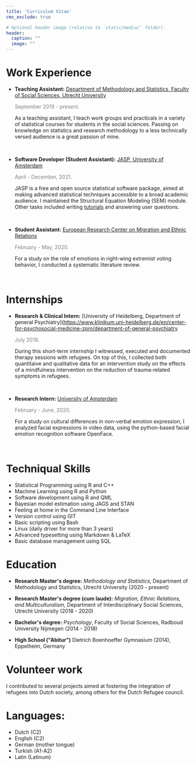 ```yaml
---
title: 'Curriculum Vitae'
cms_exclude: true

# Optional header image (relative to `static/media/` folder).
header:
  caption: ""
  image: ""
---
```



# Work Experience 

 - **Teaching Assistant:** [Department of Methodology and Statistics, Faculty of Social Sciences, Utrecht University](https://www.uu.nl/en/organisation/methodology-and-statistics) 
 
    <span style="color: grey;">September 2019 - present.</span>
    
     As a teaching assistant, I teach work groups and practicals in a variety of statistical courses for students in the social sciences. Passing on knowledge on statistics and research methodology to a less technically versed audience is a great passion of mine.  
     
     <br>
    
    
 - **Software Developer (Student Assistant):** [JASP, University of Amsterdam](https://jasp-stats.org/)

     <span style="color: grey;"> April - December, 2021.</span>
     
     JASP is a free and open source statistical software package, aimed at making advanced statistical techniques accessible to a broad academic audience. I maintained the Structural Equation Modeling (SEM) module. Other tasks included writing [tutorials](https://jasp-stats.org/2022/01/25/measurement-invariance-testing-using-the-structural-equation-modeling-sem-module-in-jasp/) and answering user questions. 
     
     <br>
       
 - **Student Assistant:** [European Research Center on Migration and Ethnic Relations](https://www.ercomer.eu/)

   <span style="color: grey;"> February - May, 2020.</span>
   
     For a study on the role of emotions in right-wing extremist voting behavior, I conducted a systematic literature review. 
   
    <br>

# Internships


 - **Research & Clinical Intern:** [University of Heidelberg, Department of general Psychiatry](https://www.klinikum.uni-heidelberg.de/en/center-for-psychosocial-medicine-zpm/department-of-general-psychiatry

   <span style="color: grey;"> July 2018.</span>
   
     During this short-term internship I witnessed, executed and documented therapy sessions with refugees. On top of this, I collected both quantitaive and qualitative data for an intervention study on the effects of a mindfulness intervention on the reduction of trauma-related symptoms in refugees. 
   
    <br>

 - **Research Intern:** [University of Amsterdam](https://www.uva.nl/en/about-the-uva/organisation/faculties/faculty-of-social-and-behavioural-sciences/disciplines/psychology/psychology.html)

   <span style="color: grey;"> February - June, 2020.</span>
   
     For a study on cultural differences in non-verbal emotion expression, I analyzed facial expressions in video data, using the python-based facial emotion recognition software OpenFace.
   
    <br>

# Techniqual Skills
 
 - Statistical Programming using R and C++
 - Machine Learning using R and Python
 - Software development using R and QML
 - Bayesian model estimation using JAGS and STAN
 - Feeling at home in the Command Line Interface
 - Version control using GIT
 - Basic scripting using Bash
 - Linux (daily driver for more than 3 years)
 - Advanced typesetting using Markdown & LaTeX
 - Basic database management using SQL
 
 
# Education

 - **Research Master's degree:** *Methodology and Statistics*, Department of Methodology and Statistics, Utrecht University (2020 - present)
 
 - **Research Master's degree (cum laude):** *Migration, Ethnic Relations, and Multiculturalism*, Department of Interdisciplinary Social Sciences, Utrecht University (2018 - 2020)
 
  - **Bachelor's degree:** *Psychology*, Faculty of Social Sciences, Radboud University Nijmegen (2014 - 2018)

 - **High School ("Abitur")** Dietrich Boenhoeffer Gymnasium (2014), Eppelheim, Germany
     
 


# Volunteer work

I contributed to several projects aimed at fostering the integration of refugees into Dutch society, among others for the Dutch Refugee council. 

# Languages:

 - Dutch (C2)
 - English (C2)
 - German (mother tongue)
 - Turkish (A1-A2)
 - Latin (Latinum)
 

